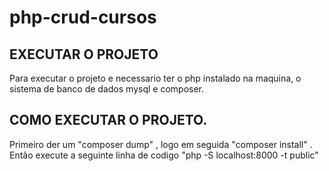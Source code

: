 # php-crud-cursos

## EXECUTAR O PROJETO

  Para executar o projeto e necessario ter o php instalado na maquina, o sistema de banco de dados mysql e composer.
  

## COMO EXECUTAR O PROJETO.

  Primeiro der um "composer dump" , logo em seguida "composer install" . Então execute a seguinte linha de codigo "php -S localhost:8000 -t public"
